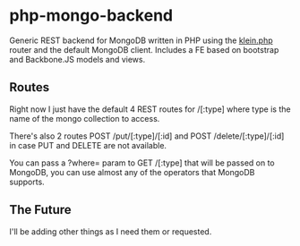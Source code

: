 # php-mongo-backend

Generic REST backend for MongoDB written in PHP using the [klein.php](https://github.com/chriso/klein.php) router and the default MongoDB client. Includes a FE based on bootstrap and Backbone.JS models and views.

## Routes

Right now I just have the default 4 REST routes for /[:type] where type is the name of the mongo collection to access.

There's also 2 routes POST /put/[:type]/[:id] and POST /delete/[:type]/[:id] in case PUT and DELETE are not available.

You can pass a ?where= param to GET /[:type] that will be passed on to MongoDB, you can use almost any of the operators that MongoDB supports.

## The Future

I'll be adding other things as I need them or requested.
